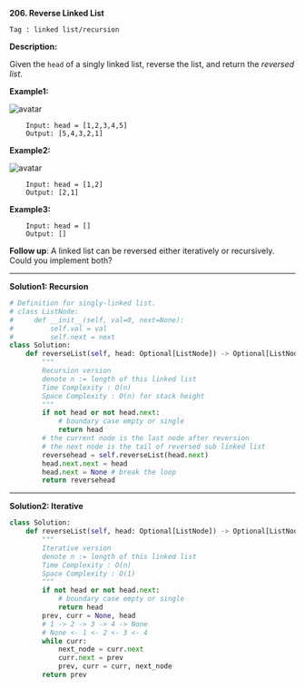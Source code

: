 **206. Reverse Linked List**

```Tag : linked list/recursion```

**Description:**

Given the ```head``` of a singly linked list, reverse the list, and return the *reversed list*.

**Example1:**

![avatar](Fig/206-E1.jpg)
	
		Input: head = [1,2,3,4,5]
		Output: [5,4,3,2,1]

**Example2:**

![avatar](Fig/206-E2.jpg)

		Input: head = [1,2]
		Output: [2,1]

**Example3:**

		Input: head = []
		Output: []

**Follow up**: A linked list can be reversed either iteratively or recursively. Could you implement both?

-----------

**Solution1: Recursion**

```python
# Definition for singly-linked list.
# class ListNode:
#     def __init__(self, val=0, next=None):
#         self.val = val
#         self.next = next
class Solution:
    def reverseList(self, head: Optional[ListNode]) -> Optional[ListNode]:
        """
        Recursion version
        denote n := length of this linked list
        Time Complexity : O(n)
        Space Complexity : O(n) for stack height
        """
        if not head or not head.next: 
            # boundary case empty or single
            return head
        # the current node is the last node after reversion
        # the next node is the tail of reversed sub linked list
        reversehead = self.reverseList(head.next)
        head.next.next = head
        head.next = None # break the loop
        return reversehead
```

-----------

**Solution2: Iterative**

```python
class Solution:
    def reverseList(self, head: Optional[ListNode]) -> Optional[ListNode]:
        """
        Iterative version
        denote n := length of this linked list
        Time Complexity : O(n)
        Space Complexity : O(1)
        """
        if not head or not head.next: 
            # boundary case empty or single
            return head
        prev, curr = None, head
        # 1 -> 2 -> 3 -> 4 -> None
        # None <- 1 <- 2 <- 3 <- 4
        while curr:
            next_node = curr.next
            curr.next = prev
            prev, curr = curr, next_node
        return prev
```